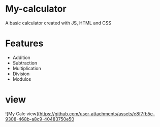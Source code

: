 # My-calculator
A basic calculator created with JS, HTML and CSS

# Features
* Addition
* Subtraction
* Multiplication
* Division
* Modulos

 # view 
![My Calc view](https://github.com/user-attachments/assets/e8f7fb5e-9308-468b-a8c9-40483750e50
